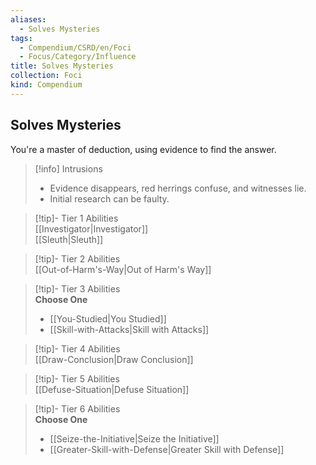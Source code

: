 ```yaml
---
aliases:
  - Solves Mysteries
tags:
  - Compendium/CSRD/en/Foci
  - Focus/Category/Influence
title: Solves Mysteries
collection: Foci
kind: Compendium
---
```

## Solves Mysteries  
You're a master of deduction, using evidence to find the answer.  

>[!info] Intrusions  
>- Evidence disappears, red herrings confuse, and witnesses lie.  
>- Initial research can be faulty.  


>[!tip]- Tier 1 Abilities  
> [[Investigator|Investigator]]  
> [[Sleuth|Sleuth]]  


>[!tip]- Tier 2 Abilities  
> [[Out-of-Harm's-Way|Out of Harm's Way]]  


>[!tip]- Tier 3 Abilities  
> **Choose One**  
>- [[You-Studied|You Studied]]  
>- [[Skill-with-Attacks|Skill with Attacks]]  


>[!tip]- Tier 4 Abilities  
> [[Draw-Conclusion|Draw Conclusion]]  


>[!tip]- Tier 5 Abilities  
> [[Defuse-Situation|Defuse Situation]]  


>[!tip]- Tier 6 Abilities  
> **Choose One**  
>- [[Seize-the-Initiative|Seize the Initiative]]  
>- [[Greater-Skill-with-Defense|Greater Skill with Defense]]